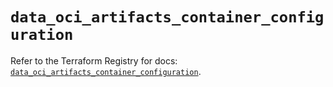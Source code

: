 # `data_oci_artifacts_container_configuration`

Refer to the Terraform Registry for docs: [`data_oci_artifacts_container_configuration`](https://registry.terraform.io/providers/hashicorp/oci/7.19.0/docs/data-sources/artifacts_container_configuration).
